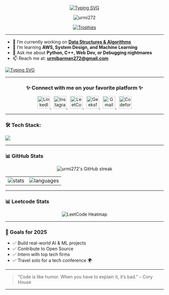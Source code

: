 <p align="center">
  <a href="https://git.io/typing-svg"><img src="https://readme-typing-svg.demolab.com?font=Bitcount+Grid+Single&size=25&pause=1000&color=F754ED&background=FFFFFF00&width=585&height=55&lines=Hii%F0%9F%91%8B%2C+I'm+Urmi+Barman+%3A);A+passionate+Developer+from+India%F0%9F%9A%80" alt="Typing SVG" /></a>
</p>

<p align="center">
  <img src="https://komarev.com/ghpvc/?username=urmi272&label=Profile%20views&color=0e75b6&style=flat" alt="urmi272" />
</p>

<p align="center">
  <a href="https://github.com/ryo-ma/github-profile-trophy">
    <img src="https://github-profile-trophy.vercel.app/?username=urmi272&theme=dracula" alt="Trophies" />
  </a>
</p>

---

- 🔭 I’m currently working on **[Data Structures & Algorithms](https://github.com/urmi272/Codes)**
- 🌱 I’m learning **AWS, System Design, and Machine Learning**
- 💬 Ask me about **Python, C++, Web Dev, or Debugging nightmares**
- 📫 Reach me at: **urmibarman272@gmail.com**

<a href="https://git.io/typing-svg"><img src="https://readme-typing-svg.demolab.com?font=Playfair+Display&weight=200&size=16&pause=1000&color=FFFFFF&background=FFFFFF00&width=540&height=55&lines=%E2%9A%A1Fun+fact%3A+Ctrl+%2B+Z+is+my+most+trusted+life+decision." alt="Typing SVG" /></a>

---

<h3 align="center">✨ Connect with me on your favorite platform ✨</h3>

<p align="center">
  <a href="https://www.linkedin.com/in/urmi-barman" target="_blank">
    <img src="https://cdn.jsdelivr.net/gh/devicons/devicon/icons/linkedin/linkedin-original.svg" width="40" height="40" alt="LinkedIn"/>
  </a>
  &nbsp;
  <a href="https://instagram.com/urmi_272" target="_blank">
    <img src="https://raw.githubusercontent.com/danielcranney/readme-generator/main/public/icons/socials/instagram.svg" width="40" height="40" alt="Instagram"/>
  </a>
  &nbsp;
  <a href="https://leetcode.com/urmi_272" target="_blank">
    <img src="https://cdn.jsdelivr.net/gh/devicons/devicon/icons/leetcode/leetcode-original.svg" width="40" height="40" alt="LeetCode"/>
  </a>
  &nbsp;
  <a href="https://auth.geeksforgeeks.org/user/urmibarlw89" target="_blank">
    <img src="https://upload.wikimedia.org/wikipedia/commons/4/43/GeeksforGeeks.svg" width="40" height="40" alt="GeeksforGeeks"/>
  </a>
  &nbsp;
  <a href="mailto:urmibarman272@gmail.com" target="_blank">
    <img src="https://cdn-icons-png.flaticon.com/512/732/732200.png" width="40" height="40" alt="Gmail"/>
  </a>
  &nbsp;
  <a href="https://codeforces.com/profile/urmibarman" target="_blank">
    <img src="https://cdn.iconscout.com/icon/free/png-256/code-forces-3628695-3029920.png" width="40" height="40" alt="Codeforces"/>
  </a>
</p>

  
---

### 🛠️ Tech Stack:

<p align="left">
  <img src="https://skillicons.dev/icons?i=cpp,python,java,html,css,js,nodejs,react,django,mysql,git,aws,tensorflow,opencv,matlab,pandas" />
</p>

---

### 📊 GitHub Stats

<p align = "center">
  <img src="https://github-readme-streak-stats.herokuapp.com?user=urmi272&theme=radical&hide_border=false" alt="urmi272's GitHub streak" />
</p>
<table align = "center">
  <tr>
    <td>
      <img src="https://github-readme-stats.vercel.app/api?username=urmi272&show_icons=true&theme=radical" alt="stats" />
    </td>
    <td>
      <img src="https://github-readme-stats.vercel.app/api/top-langs?username=urmi272&layout=compact&theme=radical" alt="languages" />
    </td>
  </tr>
</table>

---

### 📊 Leetcode Stats

<p align="center">
  <img src="https://leetcard.jacoblin.cool/urmi_272?theme=dark&ext=heatmap" alt="LeetCode Heatmap" />
</p>

---

### 🎯 Goals for 2025

- ✅ Build real-world AI & ML projects
- ✅ Contribute to Open Source
- ✅ Intern with top tech firms
- ✅ Travel solo for a tech conference 🌍

---

> “Code is like humor. When you have to explain it, it’s bad.” – Cory House

---



